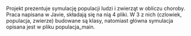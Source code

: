 Projekt prezentuje symulację populacji ludzi i zwierząt w obliczu choroby. 
Praca napisana w Javie, składają się na nią 4 pliki.
W 3 z nich (czlowiek, populacja, zwierze) budowane są klasy, natomiast główna symulacja opisana jest w pliku populacja_main.
